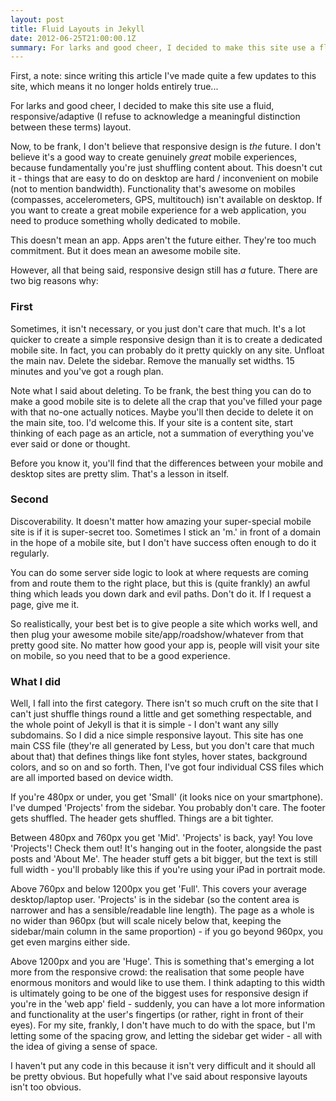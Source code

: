 ```yaml
---
layout: post
title: Fluid Layouts in Jekyll
date: 2012-06-25T21:00:00.1Z
summary: For larks and good cheer, I decided to make this site use a fluid, responsive/adaptive (I refuse to acknowledge a meaningful distinction between these terms) layout.
---
```


First, a note: since writing this article I've made quite a few updates to this site, which means it no longer holds entirely true...

For larks and good cheer, I decided to make this site use a fluid, responsive/adaptive (I refuse to acknowledge a meaningful distinction between these terms) layout.

Now, to be frank, I don't believe that responsive design is *the* future. I don't believe it's a good way to create genuinely *great* mobile experiences, because fundamentally you're just shuffling content about. This doesn't cut it - things that are easy to do on desktop are hard / inconvenient on mobile (not to mention bandwidth). Functionality that's awesome on mobiles (compasses, accelerometers, GPS, multitouch) isn't available on desktop. If you want to create a great mobile experience for a web application, you need to produce something wholly dedicated to mobile.

This doesn't mean an app. Apps aren't the future either. They're too much commitment. But it does mean an awesome mobile site.

However, all that being said, responsive design still has *a* future. There are two big reasons why:

### First

Sometimes, it isn't necessary, or you just don't care that much. It's a lot quicker to create a simple responsive design than it is to create a dedicated mobile site. In fact, you can probably do it pretty quickly on any site. Unfloat the main nav. Delete the sidebar. Remove the manually set widths. 15 minutes and you've got a rough plan.

Note what I said about deleting. To be frank, the best thing you can do to make a good mobile site is to delete all the crap that you've filled your page with that no-one actually notices. Maybe you'll then decide to delete it on the main site, too. I'd welcome this. If your site is a content site, start thinking of each page as an article, not a summation of everything you've ever said or done or thought.

Before you know it, you'll find that the differences between your mobile and desktop sites are pretty slim. That's a lesson in itself.

### Second 

Discoverability. It doesn't matter how amazing your super-special mobile site is if it is super-secret too. Sometimes I stick an 'm.' in front of a domain in the hope of a mobile site, but I don't have success often enough to do it regularly.

You can do some server side logic to look at where requests are coming from and route them to the right place, but this is (quite frankly) an awful thing which leads you down dark and evil paths. Don't do it. If I request a page, give me it.

So realistically, your best bet is to give people a site which works well, and then plug your awesome mobile site/app/roadshow/whatever from that pretty good site. No matter how good your app is, people will visit your site on mobile, so you need that to be a good experience.

### What I did

Well, I fall into the first category. There isn't so much cruft on the site that I can't just shuffle things round a little and get something respectable, and the whole point of Jekyll is that it is simple - I don't want any silly subdomains. So I did a nice simple responsive layout. This site has one main CSS file (they're all generated by Less, but you don't care that much about that) that defines things like font styles, hover states, background colors, and so on and so forth. Then, I've got four individual CSS files which are all imported based on device width.

If you're 480px or under, you get 'Small' (it looks nice on your smartphone). I've dumped 'Projects' from the sidebar. You probably don't care. The footer gets shuffled. The header gets shuffled. Things are a bit tighter.

Between 480px and 760px you get 'Mid'. 'Projects' is back, yay! You love 'Projects'! Check them out! It's hanging out in the footer, alongside the past posts and 'About Me'. The header stuff gets a bit bigger, but the text is still full width - you'll probably like this if you're using your iPad in portrait mode.

Above 760px and below 1200px you get 'Full'. This covers your average desktop/laptop user. 'Projects' is in the sidebar (so the content area is narrower and has a sensible/readable line length). The page as a whole is no wider than 960px (but will scale nicely below that, keeping the sidebar/main column in the same proportion) - if you go beyond 960px, you get even margins either side.

Above 1200px and you are 'Huge'. This is something that's emerging a lot more from the responsive crowd: the realisation that some people have enormous monitors and would like to use them. I think adapting to this width is ultimately going to be one of the biggest uses for responsive design if you're in the 'web app' field - suddenly, you can have a lot more information and functionality at the user's fingertips (or rather, right in front of their eyes). For my site, frankly, I don't have much to do with the space, but I'm letting some of the spacing grow, and letting the sidebar get wider - all with the idea of giving a sense of space.

I haven't put any code in this because it isn't very difficult and it should all be pretty obvious. But hopefully what I've said about responsive layouts isn't too obvious.